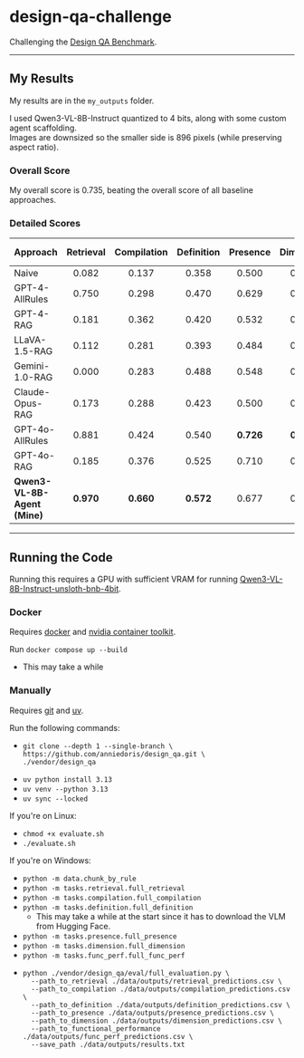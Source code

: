 # design-qa-challenge
Challenging the [Design QA Benchmark](https://github.com/anniedoris/design_qa).

---

## My Results
My results are in the ```my_outputs``` folder.

I used Qwen3-VL-8B-Instruct quantized to 4 bits, along with some custom agent scaffolding. \
Images are downsized so the smaller side is 896 pixels (while preserving aspect ratio).

### Overall Score
My overall score is 0.735, beating the overall score of all baseline approaches.

### Detailed Scores

| Approach | Retrieval | Compilation | Definition | Presence | Dimension | Functional Performance | Overall |
|-------|:----:|:----:|:----:|:----:|:----:|:----:|:----:|
| Naive | 0.082 | 0.137 | 0.358 | 0.500 | 0.500 | 0.500 | 0.346 |
| GPT-4-AllRules | 0.750 | 0.298 | 0.470 | 0.629 | 0.533 | 0.563 | 0.541 |
| GPT-4-RAG | 0.181 | 0.362 | 0.420 | 0.532 | 0.300 | 0.563 | 0.393 |
| LLaVA-1.5-RAG | 0.112 | 0.281 | 0.393 | 0.484 | 0.408 | 0.536 | 0.369 |
| Gemini-1.0-RAG | 0.000 | 0.283 | 0.488 | 0.548 | 0.525 | 0.438 | 0.456 |
| Claude-Opus-RAG | 0.173 | 0.288 | 0.423 | 0.500 | 0.508 | 0.875 | 0.461 |
| GPT-4o-AllRules | 0.881 | 0.424 | 0.540 | **0.726** | **0.825** | **0.938** | 0.722 |
| GPT-4o-RAG | 0.185 | 0.376 | 0.525 | 0.710 | 0.675 | 0.750 | 0.537 |
| **Qwen3-VL-8B-Agent (Mine)** | **0.970** | **0.660** | **0.572** | 0.677 | 0.717 | 0.813 | **0.735** |

---

## Running the Code
Running this requires a GPU with sufficient VRAM for running [Qwen3-VL-8B-Instruct-unsloth-bnb-4bit](https://huggingface.co/unsloth/Qwen3-VL-8B-Instruct-unsloth-bnb-4bit).

### Docker
Requires [docker](https://docs.docker.com/engine/install/) and [nvidia container toolkit](https://docs.nvidia.com/datacenter/cloud-native/container-toolkit/latest/install-guide.html).

Run ```docker compose up --build```
- This may take a while

### Manually
Requires [git](https://github.com/git-guides/install-git) and [uv](https://docs.astral.sh/uv/getting-started/installation/).

Run the following commands:
- ```
  git clone --depth 1 --single-branch \
  https://github.com/anniedoris/design_qa.git \
  ./vendor/design_qa
  ```
- ```uv python install 3.13```
- ```uv venv --python 3.13```
- ```uv sync --locked```

If you're on Linux:
- ```chmod +x evaluate.sh```
- ```./evaluate.sh```

If you're on Windows:
- ```python -m data.chunk_by_rule```
- ```python -m tasks.retrieval.full_retrieval```
- ```python -m tasks.compilation.full_compilation```
- ```python -m tasks.definition.full_definition```
  - This may take a while at the start since it has to download the VLM from Hugging Face.
- ```python -m tasks.presence.full_presence```
- ```python -m tasks.dimension.full_dimension```
- ```python -m tasks.func_perf.full_func_perf```
- ```
  python ./vendor/design_qa/eval/full_evaluation.py \
    --path_to_retrieval ./data/outputs/retrieval_predictions.csv \
    --path_to_compilation ./data/outputs/compilation_predictions.csv \
    --path_to_definition ./data/outputs/definition_predictions.csv \
    --path_to_presence ./data/outputs/presence_predictions.csv \
    --path_to_dimension ./data/outputs/dimension_predictions.csv \
    --path_to_functional_performance ./data/outputs/func_perf_predictions.csv \
    --save_path ./data/outputs/results.txt
  ```
